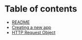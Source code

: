 # Table of contents

* [README](README.md)
* [Creating a new app](creating-a-new-app.md)
* [HTTP Request Object](http-request-object.md)
